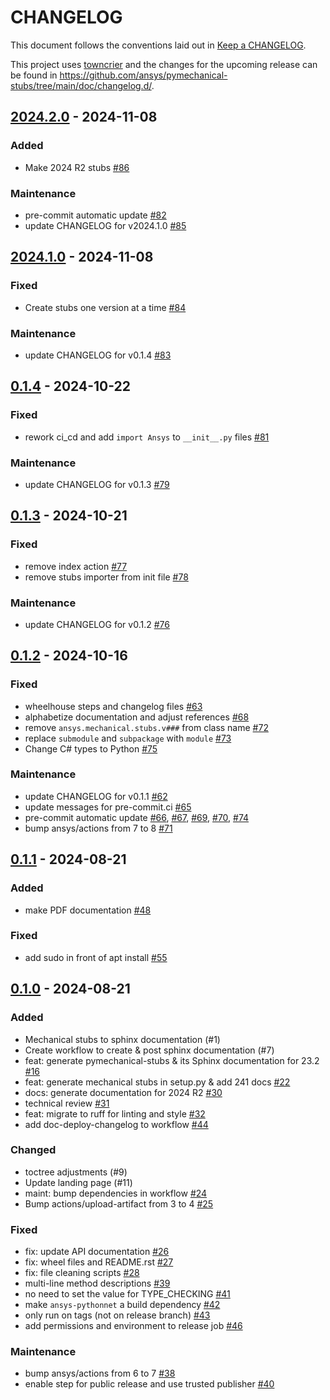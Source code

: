 # CHANGELOG

This document follows the conventions laid out in [Keep a CHANGELOG](https://keepachangelog.com/en/1.0.0).

This project uses [towncrier](https://towncrier.readthedocs.io/) and the changes for the upcoming release can be found in <https://github.com/ansys/pymechanical-stubs/tree/main/doc/changelog.d/>.

<!-- towncrier release notes start -->

## [2024.2.0](https://github.com/ansys/pymechanical-stubs/releases/tag/v2024.2.0) - 2024-11-08


### Added

- Make 2024 R2 stubs [#86](https://github.com/ansys/pymechanical-stubs/pull/86)


### Maintenance

- pre-commit automatic update [#82](https://github.com/ansys/pymechanical-stubs/pull/82)
- update CHANGELOG for v2024.1.0 [#85](https://github.com/ansys/pymechanical-stubs/pull/85)

## [2024.1.0](https://github.com/ansys/pymechanical-stubs/releases/tag/v2024.1.0) - 2024-11-08


### Fixed

- Create stubs one version at a time [#84](https://github.com/ansys/pymechanical-stubs/pull/84)


### Maintenance

- update CHANGELOG for v0.1.4 [#83](https://github.com/ansys/pymechanical-stubs/pull/83)

## [0.1.4](https://github.com/ansys/pymechanical-stubs/releases/tag/v0.1.4) - 2024-10-22


### Fixed

- rework ci_cd and add `import Ansys` to `__init__.py` files [#81](https://github.com/ansys/pymechanical-stubs/pull/81)


### Maintenance

- update CHANGELOG for v0.1.3 [#79](https://github.com/ansys/pymechanical-stubs/pull/79)

## [0.1.3](https://github.com/ansys/pymechanical-stubs/releases/tag/v0.1.3) - 2024-10-21


### Fixed

- remove index action [#77](https://github.com/ansys/pymechanical-stubs/pull/77)
- remove stubs importer from init file [#78](https://github.com/ansys/pymechanical-stubs/pull/78)


### Maintenance

- update CHANGELOG for v0.1.2 [#76](https://github.com/ansys/pymechanical-stubs/pull/76)

## [0.1.2](https://github.com/ansys/pymechanical-stubs/releases/tag/v0.1.2) - 2024-10-16


### Fixed

- wheelhouse steps and changelog files [#63](https://github.com/ansys/pymechanical-stubs/pull/63)
- alphabetize documentation and adjust references [#68](https://github.com/ansys/pymechanical-stubs/pull/68)
- remove `ansys.mechanical.stubs.v###` from class name [#72](https://github.com/ansys/pymechanical-stubs/pull/72)
- replace `submodule` and `subpackage` with `module` [#73](https://github.com/ansys/pymechanical-stubs/pull/73)
- Change C# types to Python [#75](https://github.com/ansys/pymechanical-stubs/pull/75)


### Maintenance

- update CHANGELOG for v0.1.1 [#62](https://github.com/ansys/pymechanical-stubs/pull/62)
- update messages for pre-commit.ci [#65](https://github.com/ansys/pymechanical-stubs/pull/65)
- pre-commit automatic update [#66](https://github.com/ansys/pymechanical-stubs/pull/66), [#67](https://github.com/ansys/pymechanical-stubs/pull/67), [#69](https://github.com/ansys/pymechanical-stubs/pull/69), [#70](https://github.com/ansys/pymechanical-stubs/pull/70), [#74](https://github.com/ansys/pymechanical-stubs/pull/74)
- bump ansys/actions from 7 to 8 [#71](https://github.com/ansys/pymechanical-stubs/pull/71)

## [0.1.1](https://github.com/ansys/pymechanical-stubs/releases/tag/v0.1.1) - 2024-08-21


### Added

- make PDF documentation [#48](https://github.com/ansys/pymechanical-stubs/pull/48)


### Fixed

- add sudo in front of apt install [#55](https://github.com/ansys/pymechanical-stubs/pull/55)

## [0.1.0](https://github.com/ansys/pymechanical-stubs/releases/tag/v0.1.0) - 2024-08-21


### Added

- Mechanical stubs to sphinx documentation (#1)
- Create workflow to create & post sphinx documentation (#7)
- feat: generate pymechanical-stubs & its Sphinx documentation for 23.2 [#16](https://github.com/ansys/pymechanical-stubs/pull/16)
- feat: generate mechanical stubs in setup.py & add 241 docs [#22](https://github.com/ansys/pymechanical-stubs/pull/22)
- docs: generate documentation for 2024 R2 [#30](https://github.com/ansys/pymechanical-stubs/pull/30)
- technical review [#31](https://github.com/ansys/pymechanical-stubs/pull/31)
- feat: migrate to ruff for linting and style [#32](https://github.com/ansys/pymechanical-stubs/pull/32)
- add doc-deploy-changelog to workflow [#44](https://github.com/ansys/pymechanical-stubs/pull/44)


### Changed

- toctree adjustments (#9)
- Update landing page (#11)
- maint: bump dependencies in workflow [#24](https://github.com/ansys/pymechanical-stubs/pull/24)
- Bump actions/upload-artifact from 3 to 4 [#25](https://github.com/ansys/pymechanical-stubs/pull/25)


### Fixed

- fix: update API documentation [#26](https://github.com/ansys/pymechanical-stubs/pull/26)
- fix: wheel files and README.rst [#27](https://github.com/ansys/pymechanical-stubs/pull/27)
- fix: file cleaning scripts [#28](https://github.com/ansys/pymechanical-stubs/pull/28)
- multi-line method descriptions [#39](https://github.com/ansys/pymechanical-stubs/pull/39)
- no need to set the value for TYPE_CHECKING [#41](https://github.com/ansys/pymechanical-stubs/pull/41)
- make `ansys-pythonnet` a build dependency [#42](https://github.com/ansys/pymechanical-stubs/pull/42)
- only run on tags (not on release branch) [#43](https://github.com/ansys/pymechanical-stubs/pull/43)
- add permissions and environment to release job [#46](https://github.com/ansys/pymechanical-stubs/pull/46)


### Maintenance

- bump ansys/actions from 6 to 7 [#38](https://github.com/ansys/pymechanical-stubs/pull/38)
- enable step for public release and use trusted publisher [#40](https://github.com/ansys/pymechanical-stubs/pull/40)
